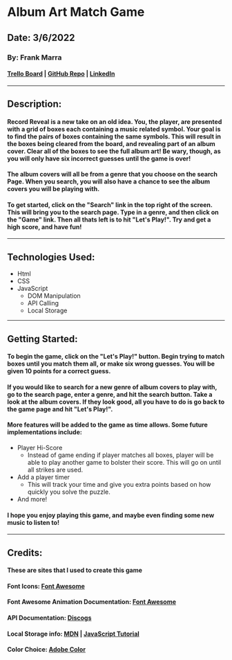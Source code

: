 # Album Art Match Game

## Date: 3/6/2022

### By: Frank Marra

#### [Trello Board](https://trello.com/b/ZVDGahYn/gamusicmatchgame) | [GitHub Repo](https://github.com/frankmarra/Album_Art_Match_Game) | [LinkedIn](www.linkedin.com/in/frank-marra-5b5857a3)

---

## Description:

#### Record Reveal is a new take on an old idea. You, the player, are presented with a grid of boxes each containing a music related symbol. Your goal is to find the pairs of boxes containing the same symbols. This will result in the boxes being cleared from the board, and revealing part of an album cover. Clear all of the boxes to see the full album art! Be wary, though, as you will only have six incorrect guesses until the game is over!

#### The album covers will all be from a genre that you choose on the search Page. When you search, you will also have a chance to see the album covers you will be playing with.

#### To get started, click on the "Search" link in the top right of the screen. This will bring you to the search page. Type in a genre, and then click on the "Game" link. Then all thats left is to hit "Let's Play!". Try and get a high score, and have fun!

---

## Technologies Used:

- Html
- CSS
- JavaScript
  - DOM Manipulation
  - API Calling
  - Local Storage

---

## Getting Started:

#### To begin the game, click on the "Let's Play!" button. Begin trying to match boxes until you match them all, or make six wrong guesses. You will be given 10 points for a correct guess.

#### If you would like to search for a new genre of album covers to play with, go to the search page, enter a genre, and hit the search button. Take a look at the album covers. If they look good, all you have to do is go back to the game page and hit "Let's Play!".

#### More features will be added to the game as time allows. Some future implementations include:

- Player Hi-Score
  - Instead of game ending if player matches all boxes, player will be able to play another game to bolster their score. This will go on until all strikes are used.
- Add a player timer
  - This will track your time and give you extra points based on how quickly you solve the puzzle.
- And more!

#### I hope you enjoy playing this game, and maybe even finding some new music to listen to!

---

## Credits:

#### These are sites that I used to create this game

#### Font Icons: [Font Awesome](https://fontawesome.com/)

#### Font Awesome Animation Documentation: [Font Awesome](https://fontawesome.com/v6/docs/web/style/animate)

#### API Documentation: [Discogs](https://www.discogs.com/developers#page:home,header:home-pagination)

#### Local Storage info: [MDN](https://developer.mozilla.org/en-US/docs/Web/API/Window/localStorage) | [JavaScript Tutorial](https://www.javascripttutorial.net/web-apis/javascript-localstorage/)

#### Color Choice: [Adobe Color](https://color.adobe.com)
